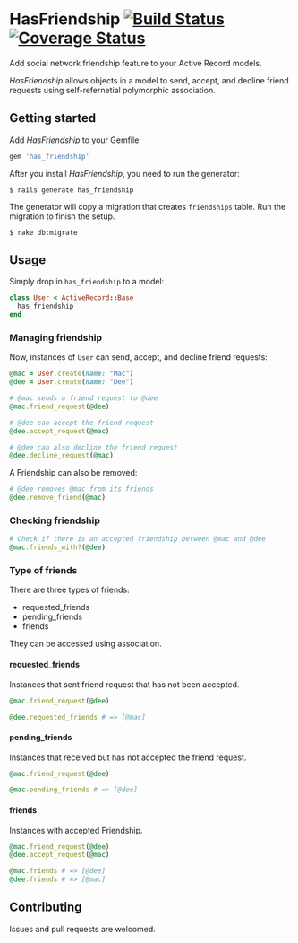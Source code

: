 # HasFriendship [![Build Status](https://travis-ci.org/sungwoncho/has_friendship.svg?branch=master)](https://travis-ci.org/sungwoncho/has_friendship) [![Coverage Status](https://coveralls.io/repos/sungwoncho/has_friendship/badge.png?branch=master)](https://coveralls.io/r/sungwoncho/has_friendship?branch=master)

Add social network friendship feature to your Active Record models.

*HasFriendship* allows objects in a model to send, accept, and decline friend requests using self-refernetial polymorphic association.

## Getting started

Add *HasFriendship* to your Gemfile:

```ruby
gem 'has_friendship'
```

After you install *HasFriendship*, you need to run the generator:

    $ rails generate has_friendship

The generator will copy a migration that creates `friendships` table. Run the migration to finish the setup.

    $ rake db:migrate

## Usage

Simply drop in `has_friendship` to a model:

```ruby
class User < ActiveRecord::Base
  has_friendship
end
```

### Managing friendship

Now, instances of `User` can send, accept, and decline friend requests:

```ruby
@mac = User.create(name: "Mac")
@dee = User.create(name: "Dee")

# @mac sends a friend request to @dee
@mac.friend_request(@dee)

# @dee can accept the friend request
@dee.accept_request(@mac)

# @dee can also decline the friend request
@dee.decline_request(@mac)
```

A Friendship can also be removed:

```ruby
# @dee removes @mac from its friends
@dee.remove_friend(@mac)
```

### Checking friendship

```ruby
# Check if there is an accepted friendship between @mac and @dee
@mac.friends_with?(@dee)
```

### Type of friends

There are three types of friends:

* requested_friends
* pending_friends
* friends

They can be accessed using association.


#### requested_friends

Instances that sent friend request that has not been accepted.

```ruby
@mac.friend_request(@dee)

@dee.requested_friends # => [@mac]
```

#### pending_friends

Instances that received but has not accepted the friend request.

```ruby
@mac.friend_request(@dee)

@mac.pending_friends # => [@dee]
```

#### friends

Instances with accepted Friendship.

```ruby
@mac.friend_request(@dee)
@dee.accept_request(@mac)

@mac.friends # => [@dee]
@dee.friends # => [@mac]
```

## Contributing

Issues and pull requests are welcomed.
